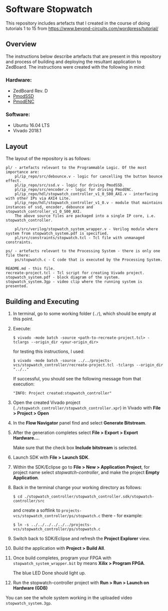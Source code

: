 # Software Stopwatch
This repository includes artefacts that I created in the course of doing tutorials 1 to 15 from https://www.beyond-circuits.com/wordpress/tutorial/

## Overview
The instructions below describe artefacts that are present in this repository and process of building and deploying the resultant application to ZedBoard. The instructions were created with the following in mind:

### Hardware:

- ZedBoard Rev. D
- [PmodSSD](https://reference.digilentinc.com/reference/pmod/pmodssd/start)
- [PmodENC](https://reference.digilentinc.com/reference/pmod/pmodenc/start)

### Software:
- Ubuntu 16.04 LTS
- Vivado 2018.1

## Layout
The layout of the repository is as follows:

```
pl/ - artefacts relevant to the Programmable Logic. Of the most importance are:
    pl/ip_repo/src/debounce.v - logic for cancelling the button bounce effect.
    pl/ip_repo/src/ssd.v - logic for driving PmodSSD.
    pl/ip_repo/src/encoder.v - logic for driving PmodENC.
    pl/ip_repo/hdl/stopwatch_controller_v1_0_S00_AXI.v - interfacing with other IPs via AXI4 Lite.
    pl/ip_repo/hdl/stopwatch_controller_v1_0.v - module that maintains instances of ssd, encoder, debounce and stopwatch_controller_v1_0_S00_AXI.
    The above source files are packaged into a single IP core, i.e. stopwatch_controller.

    pl/src/verilog/stopwatch_system_wrapper.v - Verilog module where system from stopwatch_system.pdf is specified.
    pl/src/constraints/stopwatch.tcl - Tcl file with unmanaged constraints.

ps/ - artefacts relevant to the Processing System - there is only one file there:
    ps/stopwatch.c - C code that is executed by the Processing System.

README.md - this file.
recreate-project.tcl - Tcl script for creating Vivado project.
stopwatch_system.pdf - block diagram of the system.
stopwatch_system.3gp - video clip where the running system is presented.
```

## Building and Executing

1. In terminal, go to some working folder (`./`), which should be empty at this point.
1. Execute:
    ```shell
    $ vivado -mode batch -source <path-to-recreate-project.tcl> -tclargs --origin_dir <your-origin_dir>
    ```
   for testing this instructions, I used:
    ```shell
    $ vivado -mode batch -source ../../projects-vcs/stopwatch_controller/recreate-project.tcl -tclargs --origin_dir "../.."
    ```
   If successful, you should see the following message from that execution:
    ```shell
    "INFO: Project created:stopwatch_controller"
    ```
1. Open the created Vivado project (`./stopwatch_controller/stopwatch_controller.xpr`) in Vivado with **File > Project > Open**
1. In the **Flow Navigator** panel find and select **Generate Bitstream**.
1. After the generation completes select **File > Export > Export Hardware...**.

    Make sure that the check box **Include bitstream** is selected.
1. Launch SDK with **File > Launch SDK**.
1. Within the SDK/Eclipse go to **File > New > Application Project**, for project name select _stopwatch-controller_, and make the project **Empty Application**.
1. Back in the terminal change your working directory as follows:
    ```shell
    $ cd ./stopwatch_controller/stopwatch_controller.sdk/stopwatch-controller/src
    ```
   and create a softlink to `projects-vcs/stopwatch_controller/ps/stopwatch.c` there - for example:
    ```shell
    $ ln -s ../../../../../../projects-vcs/stopwatch_controller/ps/stopwatch.c
    ```
1. Switch back to SDK/Eclipse and refresh the **Project Explorer** view.
1. Build the application with **Project > Build All**.
1. Once build completes, program your FPGA with `stopwatch_system_wrapper.bit` by means **Xilix > Program FPGA**.

   The blue LED Done should light up.
1. Run the stopwatch-controller project with **Run > Run > Launch on Hardware (GDB)**


You can see the whole system working in the uploaded video `stopwatch_system.3gp`.
